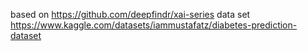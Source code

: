 based on https://github.com/deepfindr/xai-series
data set https://www.kaggle.com/datasets/iammustafatz/diabetes-prediction-dataset
